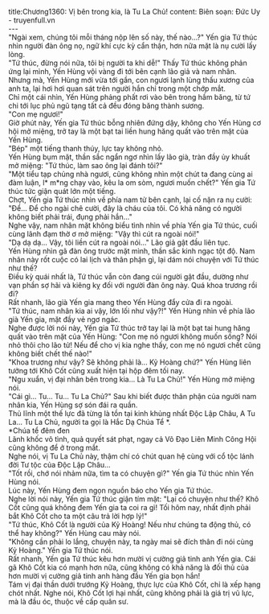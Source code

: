 title:Chương1360: Vị bên trong kia, là Tu La Chủ!
content:
Biên soạn: Đức Uy - truyenfull.vn<br>---<br>"Ngài xem, chúng tôi mỗi tháng nộp lên số này, thế nào...?" Yến gia Tứ thúc nhìn người đàn ông nọ, ngữ khí cực kỳ cẩn thận, hơn nữa mặt là nụ cười lấy lòng.<br>"Tứ thúc, đừng nói nữa, tôi bị người ta khi dễ!" Thấy Tứ thúc không phản ứng lại mình, Yến Hùng vội vàng đi tới bên cạnh lão giả và nam nhân.<br>Nhưng mà, Yến Hùng mới vừa tới gần, con ngươi lạnh lùng thấu xương của anh ta, lại hơi hơi quan sát trên người hắn chỉ trong một chớp mắt.<br>Chỉ một cái nhìn, Yến Hùng phảng phất rơi vào bên trong hầm băng, từ tứ chi tới lục phủ ngũ tạng tất cả đều đóng băng thành sương.<br>"Con mẹ ngươi!"<br>Giờ phút này, Yến gia Tứ thúc bỗng nhiên đứng dậy, không cho Yến Hùng cơ hội mở miệng, trở tay là một bạt tai liền hung hăng quất vào trên mặt của Yến Hùng.<br>"Bép" một tiếng thanh thúy, lực tay không nhỏ.<br>Yến Hùng bụm mặt, thần sắc ngẩn ngơ nhìn lấy lão già, tràn đầy ủy khuất mở miệng: "Tứ thúc, làm sao ông lại đánh tôi?"<br>"Một tiểu tạp chủng nhà ngươi, cũng không nhìn một chút ta đang cùng ai đàm luận, l* m*ng chạy vào, kêu la om sòm, ngươi muốn chết?" Yến gia Tứ thúc tức giận quát lớn một tiếng.<br>Chợt, Yến gia Tứ thúc nhìn về phía nam tử bên cạnh, lại cố nặn ra nụ cười: "Để… Để cho ngài chê cười, đây là cháu của tôi. Có khả năng có người không biết phải trái, đụng phải hắn..."<br>Nghe vậy, nam nhân mặt không biểu tình nhìn về phía Yến gia Tứ thúc, cuối cùng lãnh đạm thờ ơ mở miệng: "Vậy thì cút ra ngoài nói!"<br>"Dạ dạ dạ... Vậy, tôi liền cút ra ngoài nói..." Lão giả gật đầu liên tục.<br>Yến Hùng nhìn gã đàn ông trước mặt mình, thần sắc kinh ngạc tột độ. Nam nhân này rốt cuộc có lai lịch và thân phận gì, lại dám nói chuyện với Tứ thúc như thế?<br>Điều kỳ quái nhất là, Tứ thúc vẫn còn đang cúi người gật đầu, dường như vạn phần sợ hãi và kiêng kỵ đối với người đàn ông này. Quá khoa trương rồi đi?<br>Rất nhanh, lão già Yến gia mang theo Yến Hùng đẩy cửa đi ra ngoài.<br>"Tứ thúc, nam nhân kia ai vậy, lớn lối như vậy?!" Yến Hùng nhìn về phía lão già Yến gia, mặt đầy vẻ ngơ ngác.<br>Nghe được lời nói này, Yến gia Tứ thúc trở tay lại là một bạt tai hung hăng quất vào trên mặt của Yến Hùng: "Con mẹ nó ngươi không muốn sống? Nói nhỏ thôi cho lão tử! Nếu để cho vị kia nghe thấy, con mẹ nó ngươi chết cũng không biết chết thế nào!"<br>"Khoa trương như vậy? Sẽ không phải là... Kỷ Hoàng chứ?" Yến Hùng liên tưởng tới Khô Cốt cũng xuất hiện tại hộp đêm tối nay.<br>"Ngu xuẩn, vị đại nhân bên trong kia... Là Tu La Chủ!" Yến Hùng mở miệng nói.<br>"Cái gì... Tu... Tu... Tu La Chủ?" Sau khi biết được thân phận của người nam nhân kia, Yến Hùng sợ són đái ra quần.<br>Thủ lĩnh một thế lực đã từng là tồn tại kinh khủng nhất Độc Lập Châu, A Tu La... Tu La Chủ, người ta gọi là Hắc Dạ Chúa Tể *.<br>*Chúa tể đêm đen<br>Lãnh khốc vô tình, quả quyết sát phạt, ngay cả Võ Đạo Liên Minh Công Hội cũng không để ở trong mắt.<br>Nghe nói, vị Tu La Chủ này, thậm chí có chút quan hệ cùng với cổ tộc lánh đời Tư tộc của Độc Lập Châu...<br>"Tốt rồi, chớ nói nhảm nữa, tìm ta có chuyện gì?" Yến gia Tứ thúc nhìn Yến Hùng nói.<br>Lúc này, Yến Hùng đem ngọn nguồn báo cho Yến gia Tứ thúc.<br>Nghe lời nói này, Yến gia Tứ thúc giận tím mặt: "Lại có chuyện như thế? Khô Cốt cũng quá không đem Yến gia ta coi ra gì! Tối hôm nay, nhất định phải bắt Khô Cốt cho ta một câu trả lời hợp lý!"<br>"Tứ thúc, Khô Cốt là người của Kỷ Hoàng! Nếu như chúng ta động thủ, có thể hay không?" Yến Hùng cau mày nói.<br>"Không cần phải lo lắng, chuyện này, ta ngày mai sẽ đích thân đi nói cùng Kỷ Hoàng." Yến gia Tứ thúc nói.<br>Rất nhanh, Yến gia Tứ thúc kêu hơn mười vị cường giả tinh anh Yến gia. Cái gã Khô Cốt kia có mạnh hơn nữa, cũng không có khả năng là đối thủ của hơn mười vị cường giả tinh anh hàng đầu Yến gia bọn hắn!<br>Tám vị đại thần dưới trướng Kỷ Hoàng, thực lực của Khô Cốt, chỉ là xếp hạng chót nhất. Nghe nói, Khô Cốt lợi hại nhất, cũng không phải là giá trị vũ lực, mà là đầu óc, thuộc về cấp quân sư.